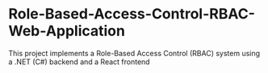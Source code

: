 # Role-Based-Access-Control-RBAC-Web-Application
This project implements a Role-Based Access Control (RBAC) system using a .NET (C#) backend and a React frontend
